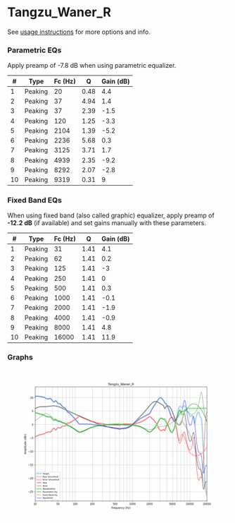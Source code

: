 # Tangzu_Waner_R
See [usage instructions](https://github.com/jaakkopasanen/AutoEq#usage) for more options and info.

### Parametric EQs
Apply preamp of -7.8 dB when using parametric equalizer.

|   # | Type    |   Fc (Hz) |    Q |   Gain (dB) |
|-----|---------|-----------|------|-------------|
|   1 | Peaking |        20 | 0.48 |         4.4 |
|   2 | Peaking |        37 | 4.94 |         1.4 |
|   3 | Peaking |        37 | 2.39 |        -1.5 |
|   4 | Peaking |       120 | 1.25 |        -3.3 |
|   5 | Peaking |      2104 | 1.39 |        -5.2 |
|   6 | Peaking |      2236 | 5.68 |         0.3 |
|   7 | Peaking |      3125 | 3.71 |         1.7 |
|   8 | Peaking |      4939 | 2.35 |        -9.2 |
|   9 | Peaking |      8292 | 2.07 |        -2.8 |
|  10 | Peaking |      9319 | 0.31 |         9   |

### Fixed Band EQs
When using fixed band (also called graphic) equalizer, apply preamp of **-12.2 dB** (if available) and set gains manually with these parameters.

|   # | Type    |   Fc (Hz) |    Q |   Gain (dB) |
|-----|---------|-----------|------|-------------|
|   1 | Peaking |        31 | 1.41 |         4.1 |
|   2 | Peaking |        62 | 1.41 |         0.2 |
|   3 | Peaking |       125 | 1.41 |        -3   |
|   4 | Peaking |       250 | 1.41 |         0   |
|   5 | Peaking |       500 | 1.41 |         0.3 |
|   6 | Peaking |      1000 | 1.41 |        -0.1 |
|   7 | Peaking |      2000 | 1.41 |        -1.9 |
|   8 | Peaking |      4000 | 1.41 |        -0.9 |
|   9 | Peaking |      8000 | 1.41 |         4.8 |
|  10 | Peaking |     16000 | 1.41 |        11.9 |

### Graphs
![](./Tangzu_Waner_R.png)
